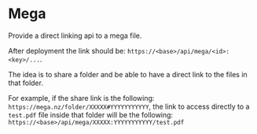# Mega

Provide a direct linking api to a mega file.

After deployment the link should be: `https://<base>/api/mega/<id>:<key>/...`.

The idea is to share a folder and be able to have a direct link to the files in that folder.

For example, if the share link is the following: `https://mega.nz/folder/XXXXX#YYYYYYYYYYY`, the link to access directly to a `test.pdf` file inside that folder will be the following: `https://<base>/api/mega/XXXXX:YYYYYYYYYYY/test.pdf`
